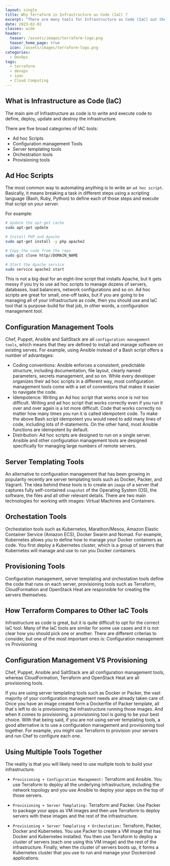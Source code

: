 ```yaml
---
layout: single
title: Why Terraform in Infrastructure as Code (IaC) ?
excerpt: "There are many tools for Infrastructure as Code (IaC) out there such as Chef, Puppet, Ansible, SaltStack, CloudFormation, Heat... In this article it is going to be explained how to go for the best tools for your Infrastructure and why Terraform is a tool you must, at least, take into consideration."
date: 2023-02-02
classes: wide
header:
  teaser: /assets/images/terraform-logo.png
  teaser_home_page: true
  icon: /assets/images/terraform-logo.png
categories:
  - DevOps
tags:  
  - terraform
  - devops
  - iaac
  - Cloud Computing
---
```


## What is Infrastructure as Code (IaC)

The main aim of Infrastructure as code is to write and execute code to define, deploy, update and destroy the infrastructure.

There are five broad categories of IAC tools:
- Ad hoc Scripts
- Configuration management Tools
- Server templating tools
- Orchestration tools
- Provisioning tools

## Ad Hoc Scripts

The most common way to automating anything is to write an `ad hoc script`. Basically, it means breaking a task in different steps using a scripting language (Bash, Ruby, Python) to define each of those steps and execute that script on your server.

For example:
```bash
# Update the apt-get cache
sudo apt-get update

# Install PHP and Apache
sudo apt-get install -y php apache2

# Copy the code from the repo
sudo git clone http//DOMAIN_NAME

# Start the Apache service
sudo service apache2 start
```

This is not a big deal for an eight-line script that installs Apache, but it gets messy if you try to use ad hoc scripts to manage dozens of servers, databases, load balancers, network configurations and so on. Ad hoc scripts are great for small, one-off tasks, but if you are going to be managing all of your infrastructure as code, then you should use and IaC tool that is purpose-build for that job, in other words, a configuration management tool.

## Configuration Management Tools

Chef, Puppet, Ansible and SaltStack are all `configuration management tools`, which means that they are defined to install and manage software on existing serves.
For example, using Ansible instead of a Bash script offers a number of advantages:
- Coding conventions: Ansible enforces a consistent, predictable structure, including documentation, file layout, clearly named parameters, secrets management, and so on. While every developer organizes their ad hoc scripts in a different way, most configuration management tools come with a set of conventions that makes it easier to navigate the code.
- Idempotence: Writing an Ad hoc script that works once is not too difficult. Writing and ad hoc script that works correctly even if you run it over and over again is a lot more difficult. Code that works correctly no matter how many times you run it is called idempotent code. To make the above Bash script idempotent you would need to add many lines of code, including lots of if-statements. On the other hand, most Ansible functions are idempotent by default.
- Distribution: Ad hoc scripts are designed to run on a single server. Ansible and other configuration management tools are designed specifically for managing large numbers of remote servers.

## Server Templating Tools

An alternative to configuration management that has been growing in popularity recently are server templating tools such as Docker, Packer, and Vagrant. The idea behind these tools is to create an `image` of a server that captures fully self-contained `snapshot` of the Operating System (OS), the software, the files and all other relevant details. There are two main technologies for working with images: Virtual Machines and Containers.

## Orchestation Tools

Orchestation tools such as Kubernetes, Marathon/Mesos, Amazon Elastic Container Service (Amazon ECS), Docker Swarm and Nomad. For example, Kubernetes allows you to define how to manage your Docker containers as code. You first deploy a Kubernetes cluster, which is a group of servers that Kubernetes will manage and use to run you Docker containers.

## Provisioning Tools

Configuration management, server templating and orchestation tools define the code that runs on each server, provisioning tools such as Terraform, CloudFormation and OpenStack Heat are responsible for creating the servers themselves.


## How Terraform Compares to Other IaC Tools

Infrastructure as code is great, but it is quite difficult to opt for the correct IaC tool. Many of the IaC tools are similar for some use cases and it is not clear how you should pick one or another. There are different criterias to consider, but one of the most important ones is: Configuration management vs Provisioning

## Configuration Management VS Provisioning

Chef, Puppet, Ansible and SaltStack are all configuration management tools, whereas CloudFormation, Terraform and OpenStack Heat are all provisioning tools.

If you are using server templating tools such as Docker or Packer, the vast majority of your configuration management needs are already taken care of. Once you have an image created form a Dockerfile of Packer template, all that´s left to do is provisioning the infrastructure running those images. And when it comes to provisioning, a provisioning tool is going to be your best choice. With that being said, if you are not using server templating tools, a good alternative is to use a configuration management and provisioning tool together. For example, you might use Terraform to provision your servers and run Chef to configure each one.

## Using Multiple Tools Together

The reality is that you will  likely need to use multiple tools to build your infrastructure.

- `Provisioning + Configuration Management:` Terraform and Ansible. You use Terraform to deploy all the underlying infrastructure, including the network topology and you use Ansible to deploy your apps on the top of those servers.

- `Provisioning + Server Templating:` Terraform and Packer. Use Packer to package your apps as VM images and then use Terraform to deploy servers with these images and the rest of the infrastructure.

- `Provisioning + Server Templating + Orchestation:` Terraform, Packer, Docker and Kubernetes. You use Packer to create a VM image that has Docker and Kubernetes installed. You then use Terraform to deploy a cluster of servers (each one using this VM image) and the rest of the infrastructure. Finally, when the cluster of servers boots up, it forms a Kubernetes cluster that you use to run and manage your Dockerized applications.
